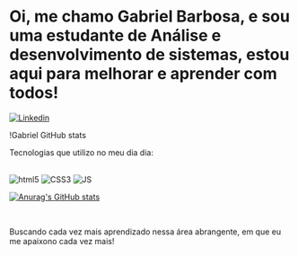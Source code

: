 # Oi, me chamo Gabriel Barbosa, e sou uma estudante de Análise e desenvolvimento de sistemas, estou aqui para melhorar e aprender com todos! #

[![Linkedin](https://img.shields.io/badge/LinkedIn-0077B5?style=for-the-badge&logo=linkedin&logoColor=white)]((https://www.linkedin.com/in/gabriel-barbosa-985681233/))

!Gabriel GitHub stats

Tecnologias que utilizo no meu dia dia:
<div style= "display: inline_block"><br/> 
<img alt= "html5" src="https://img.shields.io/badge/HTML5-E34F26?style=for-the-badge&logo=html5&logoColor=white" />
<img alt= "CSS3" src="https://img.shields.io/badge/CSS3-1572B6?style=for-the-badge&logo=css3&logoColor=white" />
<img alt= "JS" src="https://img.shields.io/badge/JavaScript-F7DF1E?style=for-the-badge&logo=javascript&logoColor=black" />

[![Anurag's GitHub stats](https://github-readme-stats.vercel.app/api?username=bpegabriel)](https://github.com/anuraghazra/github-readme-stats)

</div><br/>

Buscando cada vez mais aprendizado nessa área abrangente, em que eu me apaixono cada vez mais!
